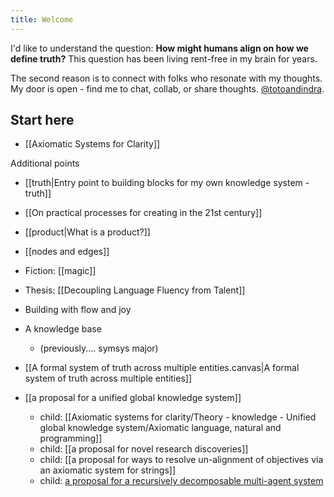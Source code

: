 ```yaml
---
title: Welcome
---
```

I'd like to understand the question: **How might humans align on how we define truth?** This question has been living rent-free in my brain for years.

The second reason is to connect with folks who resonate with my thoughts. My door is open - find me to chat, collab, or share thoughts. [@totoandindra](https://twitter.com/totoandindra).

## Start here
- [[Axiomatic Systems for Clarity]]

Additional points
- [[truth|Entry point to building blocks for my own knowledge system - truth]]
- [[On practical processes for creating in the 21st century]]
- [[product|What is a product?]]
- [[nodes and edges]]
- Fiction: [[magic]]
- Thesis: [[Decoupling Language Fluency from Talent]]

- Building with flow and joy
- A knowledge base
	- (previously.... symsys major)
- [[A formal system of truth across multiple entities.canvas|A formal system of truth across multiple entities]]
- [[a proposal for a unified global knowledge system]]
	- child: [[Axiomatic systems for clarity/Theory - knowledge - Unified global knowledge system/Axiomatic language, natural and programming]]
	- child: [[a proposal for novel research discoveries]]
	- child: [[a proposal for ways to resolve un-alignment of objectives via an axiomatic system for strings]]
	- child: [a proposal for a recursively decomposable multi-agent system](https://docs.google.com/document/d/1XjJ-wKAcG2ET-U31g1w7AgHoxbfOsiusxjy4MjQ-sLQ/edit#heading=h.1wpme4cab2z7)





